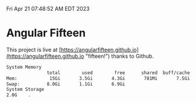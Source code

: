 Fri Apr 21 07:48:52 AM EDT 2023

# Angular Fifteen


This project is live at [https://angularfifteen.github.io](https://angularfifteen.github.io "fifteen!") thanks to Github.

```bash
System Memory
               total        used        free      shared  buff/cache   available
Mem:            15Gi       3.5Gi       4.3Gi       781Mi       7.5Gi        10Gi
Swap:          8.0Gi       1.1Gi       6.9Gi
System Storage
2.0G	.
